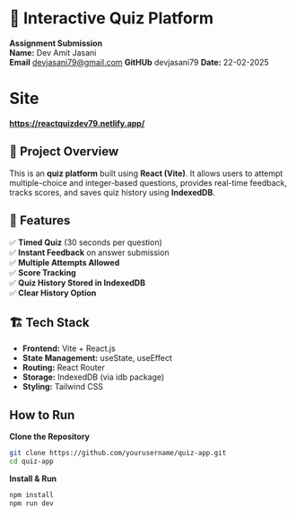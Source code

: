 # 📝 Interactive Quiz Platform

**Assignment Submission**  
**Name:** Dev Amit Jasani  
**Email** devjasani79@gmail.com
**GitHUb** devjasani79
**Date:** 22-02-2025 

# Site
**https://reactquizdev79.netlify.app/**

## 📌 Project Overview

This is an **quiz platform** built using **React (Vite)**. It allows users to attempt multiple-choice and integer-based questions, provides real-time feedback, tracks scores, and saves quiz history using **IndexedDB**.

## 🚀 Features

✅ **Timed Quiz** (30 seconds per question)  
✅ **Instant Feedback** on answer submission  
✅ **Multiple Attempts Allowed**  
✅ **Score Tracking**  
✅ **Quiz History Stored in IndexedDB**  
✅ **Clear History Option**  

## 🏗️ Tech Stack

- **Frontend:** Vite + React.js  
- **State Management:** useState, useEffect  
- **Routing:** React Router  
- **Storage:** IndexedDB (via idb package)  
- **Styling:** Tailwind CSS


## How to Run

**Clone the Repository**
```bash
git clone https://github.com/yourusername/quiz-app.git
cd quiz-app
```
**Install & Run**
```bash
npm install
npm run dev
```


